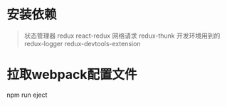 # 安装依赖
> 状态管理器 redux react-redux
> 网络请求 redux-thunk
> 开发环境用到的 redux-logger redux-devtools-extension

# 拉取webpack配置文件 
 npm run eject